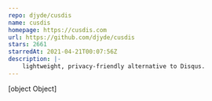 ```yaml
---
repo: djyde/cusdis
name: cusdis
homepage: https://cusdis.com
url: https://github.com/djyde/cusdis
stars: 2661
starredAt: 2021-04-21T00:07:56Z
description: |-
    lightweight, privacy-friendly alternative to Disqus.
---
```


[object Object]
